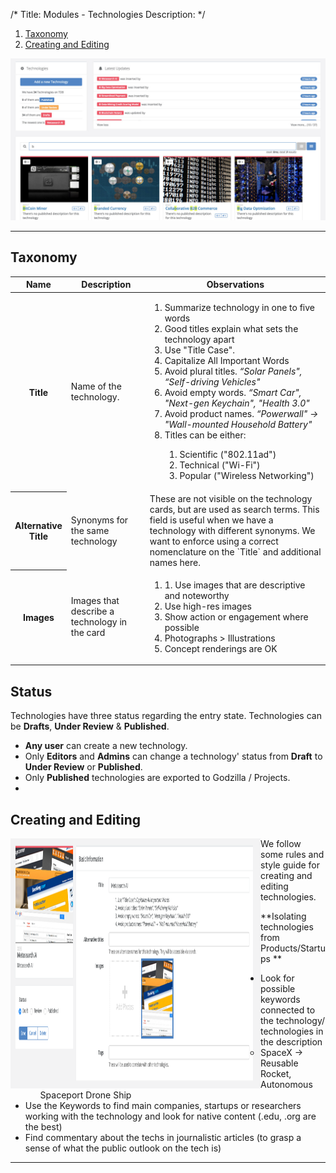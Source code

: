/*
Title: Modules - Technologies
Description: 
*/


1. [Taxonomy](#taxonomy)
2. [Creating and Editing](#creating-and-editing)

![Dashboard](Screen-Shot-2016-05-20-at-4.59.05-PM.jpg)


---


## Taxonomy


<table>
<thead>
<th width="15%">Name</th>
<th width="25%">Description</th>
<th>Observations</th>
</thead>
<tr>
<th>Title</th>
<td>Name of the technology.</td>
<td> <ol>
                <li>Summarize technology in one to five words </li>
                <li>Good titles explain what sets the technology apart</li>
                <li>Use "Title Case".</li>
                <li>Capitalize All Important Words</li>
                <li> Avoid plural titles. <em>“Solar Panels", “Self-driving Vehicles"</em> </li>
                <li> Avoid empty words. <em>“Smart Car", "Next-gen Keychain", "Health 3.0"</em></li>
                <li>Avoid product names. <em>“Powerwall" → "Wall-mounted Household Battery"</em></li>
                <li>Titles can be either: </li>
                <ol>
                    <li>Scientific ("802.11ad")</li>
                    <li>Technical ("Wi-Fi") </li>
                    <li>Popular ("Wireless Networking")</li>
                </ol>
            </ol></td>
            </td>
            <tr>
            <th>Alternative Title</th>
            <td>Synonyms for the same technology</td>
            <td>These are not visible on the technology cards, but are used as search terms. This field is useful when we have a technology with different synonyms. We want to enforce using a correct nomenclature on the `Title` and additional names here.</td>
            </tr>
            <tr>
            <th>Images</th>
            <td>Images that describe a technology in the card</td>
            <td><ol>
            <li>1. Use images that are descriptive and noteworthy</li>
<li>Use high-res images </li>
<li>Show action or engagement where possible</li>
<li>Photographs > Illustrations</li>
<li>Concept renderings are OK</li>
</ol>
</td>
            </table>





## Status

Technologies have three status regarding the entry state. Technologies can be **Drafts**, **Under Review** & **Published**.

* **Any user** can create a new technology.
* Only **Editors** and **Admins** can change a technology' status from **Draft** to **Under Review** or **Published**.
* Only **Published** technologies are exported to Godzilla / Projects.
*

## Creating and Editing


<img src="Screen Shot 2016-05-20 at 4.15.03 PM.png" align="left" height="400" width="400" >


We follow some rules and style guide for creating and editing technologies.

**Isolating technologies from Products/Startups **

* Look for possible  keywords connected to the technology/ technologies in the description
  * SpaceX -> Reusable Rocket, Autonomous Spaceport Drone Ship
*  Use the Keywords to find main companies, startups or researchers working with the technology and look for native content (.edu, .org are the best) 
* Find commentary about the techs in journalistic articles (to grasp a sense of what the public outlook on the tech is)

---

